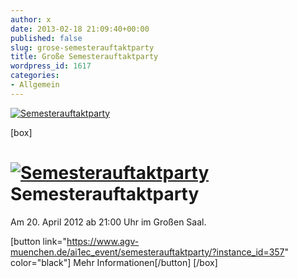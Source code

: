 ```yaml
---
author: x
date: 2013-02-18 21:09:40+00:00
published: false
slug: grose-semesterauftaktparty
title: Große Semesterauftaktparty
wordpress_id: 1617
categories:
- Allgemein
---
```


[![Semesterauftaktparty](https://www.agv-muenchen.de/wp-content/uploads/2013/02/Semesterauftaktparty-SS-2013.jpg)](https://www.agv-muenchen.de/ai1ec_event/semesterauftaktparty/?instance_id=357)

[box]

# [![Semesterauftaktparty](https://www.agv-muenchen.de/wp-content/uploads/2013/02/Semesterauftaktparty-SS-2013.jpg)](https://www.agv-muenchen.de/ai1ec_event/semesterauftaktparty/?instance_id=357)Semesterauftaktparty

Am 20. April 2012 ab 21:00 Uhr im Großen Saal.

[button link="https://www.agv-muenchen.de/ai1ec_event/semesterauftaktparty/?instance_id=357" color="black"] Mehr Informationen[/button]
[/box]

